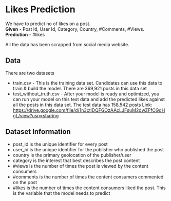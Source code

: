 # Likes Prediction
We have to predict no of likes on a post.<br>
<b>Given</b> - Post Id, User Id, Category, Country, #Comments, #Views.<br>
<b>Prediction</b> - #likes

All the data has been scrapped from social media website.

## Data
There are two datasets
- train.csv​ - This is the training data set. Candidates can use this data to train & build the
model. There are 369,921 posts in this data set
- test_without_truth.csv​ - After your model is ready and optimized, you can run your model
on this test data and add the predicted likes against all the posts in this data set. The
test data has 158,542 posts
Link: https://drive.google.com/file/d/1n3ctlDQFGOzAAcLJFsuM2dwZFfCGdHgL/view?usp=sharing

## Dataset Information
- post_id​ is the unique identifier for every post
- user_id​ is the unique identifier for the publisher who published the post
- country​ is the primary geolocation of the publisher/user
- category​ is the interest that best describes the post content
- #views​ is the number of times the post is viewed by the content consumers
- #comments​ is the number of times the content consumers commented on the post
- #likes​ is the number of times the content consumers liked the post. This is the variable
that the model needs to predict
